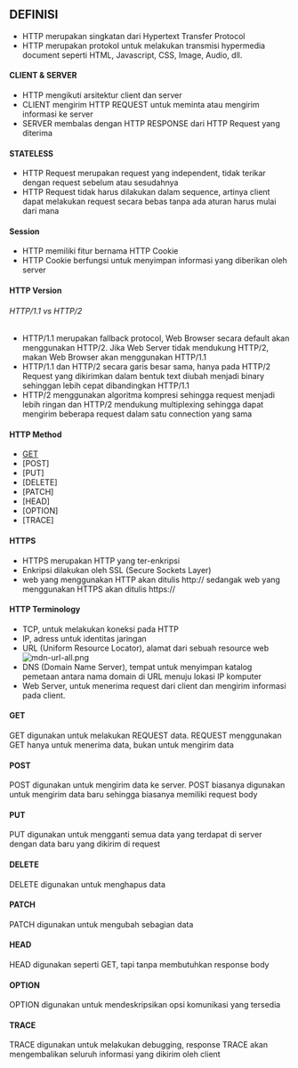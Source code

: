 ## DEFINISI
* HTTP merupakan singkatan dari Hypertext Transfer Protocol
* HTTP merupakan protokol untuk melakukan transmisi hypermedia document seperti HTML, Javascript, CSS, Image, Audio, dll.

#### CLIENT & SERVER
* HTTP mengikuti arsitektur client dan server
* CLIENT mengirim HTTP REQUEST untuk meminta atau mengirim informasi ke server
* SERVER membalas dengan HTTP RESPONSE dari HTTP Request yang diterima
#### STATELESS
* HTTP Request merupakan request yang independent, tidak terikar dengan request sebelum atau sesudahnya
* HTTP Request tidak harus dilakukan dalam sequence, artinya client dapat melakukan request secara bebas tanpa ada aturan harus mulai dari mana
#### Session
* HTTP memiliki fitur bernama HTTP Cookie
* HTTP Cookie berfungsi untuk menyimpan informasi yang diberikan oleh server
#### HTTP Version
###### HTTP/1.1 vs HTTP/2
* HTTP/1.1 merupakan fallback protocol, Web Browser secara default akan menggunakan HTTP/2. Jika Web Server tidak mendukung HTTP/2, makan Web Browser akan menggunakan HTTP/1.1
* HTTP/1.1 dan HTTP/2 secara garis besar sama, hanya pada HTTP/2 Request yang dikirimkan dalam bentuk text diubah menjadi binary sehinggan lebih cepat dibandingkan HTTP/1.1
* HTTP/2 menggunakan algoritma kompresi sehingga request menjadi lebih ringan dan HTTP/2 mendukung multiplexing sehingga dapat mengirim beberapa request dalam satu connection yang sama

#### HTTP Method
* [GET](https://github.com/ekasaputrayogi/HTTP-Tutorial/README#GET)
* [POST]
* [PUT]
* [DELETE]
* [PATCH]
* [HEAD]
* [OPTION]
* [TRACE]

#### HTTPS
* HTTPS merupakan HTTP yang ter-enkripsi
* Enkripsi dilakukan oleh SSL (Secure Sockets Layer)
* web yang menggunakan HTTP akan ditulis http:// sedangak web yang menggunakan HTTPS akan ditulis https://

#### HTTP Terminology
* TCP, untuk melakukan koneksi pada HTTP
* IP, adress untuk identitas jaringan
* URL (Uniform Resource Locator), alamat dari sebuah resource web
![mdn-url-all.png]( {https://github.com/ekasaputrayogi/HTTP-Tutorial/blob/master/Gambar/mdn-url-all.png} )
* DNS (Domain Name Server), tempat untuk menyimpan katalog pemetaan antara nama domain di URL menuju lokasi IP komputer
* Web Server, untuk menerima request dari client dan mengirim informasi pada client.

#### GET
GET digunakan untuk melakukan REQUEST data. REQUEST menggunakan GET hanya untuk menerima data, bukan untuk mengirim data

#### POST
POST digunakan untuk mengirim data ke server. POST biasanya digunakan untuk mengirim data baru sehingga biasanya memiliki request body

#### PUT
PUT digunakan untuk mengganti semua data yang terdapat di server dengan data baru yang dikirim di request

#### DELETE
DELETE digunakan untuk menghapus data

#### PATCH
PATCH digunakan untuk mengubah sebagian data

#### HEAD
HEAD digunakan seperti GET, tapi tanpa membutuhkan response body

#### OPTION
OPTION digunakan untuk mendeskripsikan opsi komunikasi yang tersedia

#### TRACE
TRACE digunakan untuk melakukan debugging, response TRACE akan mengembalikan seluruh informasi yang dikirim oleh client